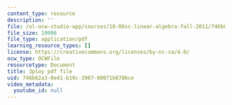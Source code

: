 ```yaml
---
content_type: resource
description: ''
file: /ol-ocw-studio-app/courses/18-06sc-linear-algebra-fall-2011/746b62a30e41b19c396700071b8786ce_55AoWKZZtww.pdf
file_size: 19996
file_type: application/pdf
learning_resource_types: []
license: https://creativecommons.org/licenses/by-nc-sa/4.0/
ocw_type: OCWFile
resourcetype: Document
title: 3play pdf file
uid: 746b62a3-0e41-b19c-3967-00071b8786ce
video_metadata:
  youtube_id: null
---
```

